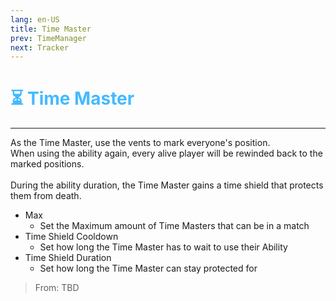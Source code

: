 ```yaml
---
lang: en-US
title: Time Master
prev: TimeManager
next: Tracker
---
```


# <font color="#44baff">⏳ <b>Time Master</b></font> <Badge text="Support" type="tip" vertical="middle"/>
---

As the Time Master, use the vents to mark everyone's position.<br>
When using the ability again, every alive player will be rewinded back to the marked positions.<br><br>
During the ability duration, the Time Master gains a time shield that protects them from death.
* Max
  * Set the Maximum amount of Time Masters that can be in a match
* Time Shield Cooldown
  * Set how long the Time Master has to wait to use their Ability
* Time Shield Duration
  * Set how long the Time Master can stay protected for

> From: TBD